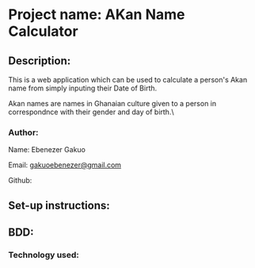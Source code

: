 # Project name: AKan Name Calculator

## Description:
This is a web application which can be used to calculate a person's Akan name  from simply  inputing their Date of Birth. 

Akan names are names in Ghanaian culture given to a person in correspondnce with their gender and day of birth.\

 ###   Author: 
Name: Ebenezer Gakuo

Email: gakuoebenezer@gmail.com

Github:

## Set-up instructions:

## BDD:

### Technology used:

